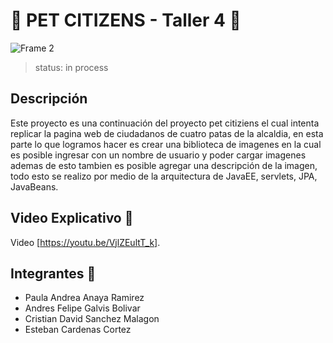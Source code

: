 # 🐾 PET CITIZENS - Taller 4 🐾

![Frame 2](https://user-images.githubusercontent.com/71273441/117227436-6858ea00-addc-11eb-8f09-59d526961b68.png)

>status: in process

## Descripción 

Este proyecto es una continuación del proyecto pet citiziens el cual intenta replicar la pagina web de 
ciudadanos de cuatro patas de la alcaldia, en esta parte lo que logramos hacer es crear una biblioteca de imagenes 
en la cual es posible ingresar con un nombre de usuario y poder cargar imagenes ademas de esto tambien es posible 
agregar una descripción de la imagen, todo esto se realizo por medio de la arquitectura de JavaEE, servlets, JPA, JavaBeans.  


## Video Explicativo 🎥
Video [https://youtu.be/VjlZEultT_k].



## Integrantes 👋
- Paula Andrea Anaya Ramirez 
- Andres Felipe Galvis Bolivar 
- Cristian David Sanchez Malagon 
- Esteban Cardenas Cortez
